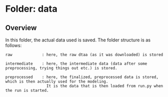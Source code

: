 # Folder: data

## Overview
In this folder, the actual data used is saved. The folder structure is as follows:

```
raw             : here, the raw dtaa (as it was downloaded) is stored

intermediate    : here, the intermediate data (data after some preprocessing, trying things out etc.) is stored.
    
preprocessed    : here, the finalized, preprocessed data is stored, which is then actually used for the modeling.
                  It is the data that is then loaded from run.py when the run is started.
```